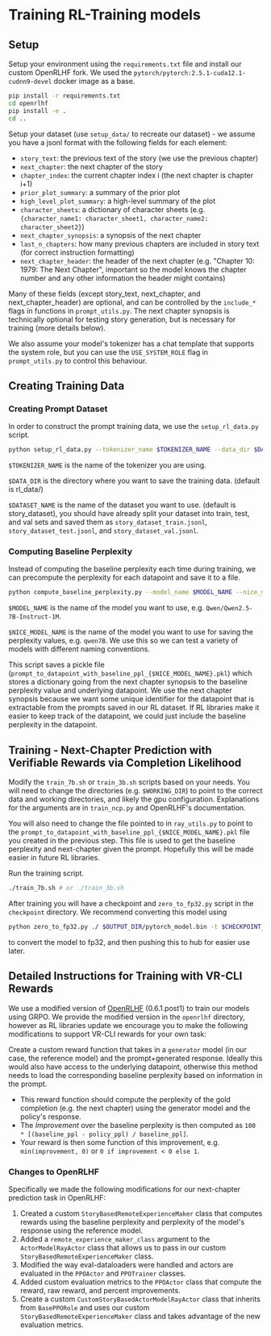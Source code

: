 # Training RL-Training models

## Setup

Setup your environment using the `requirements.txt` file and install our custom OpenRLHF fork. We used the `pytorch/pytorch:2.5.1-cuda12.1-cudnn9-devel` docker image as a base.

```bash
pip install -r requirements.txt
cd openrlhf
pip install -e .
cd ..
```

Setup your dataset (use `setup_data/` to recreate our dataset) - we assume you have a jsonl format with the following fields for each element:

- `story_text`: the previous text of the story (we use the previous chapter)
- `next_chapter`: the next chapter of the story
- `chapter_index`: the current chapter index i (the next chapter is chapter i+1)
- `prior_plot_summary`: a summary of the prior plot
- `high_level_plot_summary`: a high-level summary of the plot
- `character_sheets`: a dictionary of character sheets (e.g. `{character_name1: character_sheet1, character_name2: character_sheet2}`)
- `next_chapter_synopsis`: a synopsis of the next chapter
- `last_n_chapters`: how many previous chapters are included in story text (for correct instruction formatting)
- `next_chapter_header`: the header of the next chapter (e.g. "Chapter 10: 1979: The Next Chapter", important so the model knows the chapter number and any other information the header might contains)

Many of these fields (except story_text, next_chapter, and next_chapter_header) are optional, and can be controlled by the `include_*` flags in functions in `prompt_utils.py`. The next chapter synopsis is technically optional for testing story generation, but is necessary for training (more details below).

We also assume your model's tokenizer has a chat template that supports the system role, but you can use the `USE_SYSTEM_ROLE` flag in `prompt_utils.py` to control this behaviour.

## Creating Training Data

### Creating Prompt Dataset

In order to construct the prompt training data, we use the `setup_rl_data.py` script.

```bash
python setup_rl_data.py --tokenizer_name $TOKENIZER_NAME --data_dir $DATA_DIR --dataset_name $DATASET_NAME
```

`$TOKENIZER_NAME` is the name of the tokenizer you are using.

`$DATA_DIR` is the directory where you want to save the training data. (default is rl_data/)

`$DATASET_NAME` is the name of the dataset you want to use. (default is story_dataset), you should have already split your dataset into train, test, and val sets and saved them as `story_dataset_train.jsonl`, `story_dataset_test.jsonl`, and `story_dataset_val.jsonl`.

### Computing Baseline Perplexity

Instead of computing the baseline perplexity each time during training, we can precompute the perplexity for each datapoint and save it to a file.

```bash
python compute_baseline_perplexity.py --model_name $MODEL_NAME --nice_model_name $NICE_MODEL_NAME
```

`$MODEL_NAME` is the name of the model you want to use, e.g. `Qwen/Qwen2.5-7B-Instruct-1M`.

`$NICE_MODEL_NAME` is the name of the model you want to use for saving the perplexity values, e.g. `qwen7B`. We use this so we can test a variety of models with different naming conventions.

This script saves a pickle file (`prompt_to_datapoint_with_baseline_ppl_{$NICE_MODEL_NAME}.pkl`) which stores a dictionary going from the next chapter synopsis to the baseline perplexity value and underlying datapoint. We use the next chapter synopsis because we want some unique identifier for the datapoint that is extractable from the prompts saved in our RL dataset. If RL libraries make it easier to keep track of the datapoint, we could just include the baseline perplexity in the datapoint.

## Training - Next-Chapter Prediction with Verifiable Rewards via Completion Likelihood

Modify the `train_7b.sh` or `train_3b.sh` scripts based on your needs. You will need to change the directories (e.g. `$WORKING_DIR`) to point to the correct data and working directories, and likely the gpu configuration. Explanations for the arguments are in `train_ncp.py` and OpenRLHF's documentation.

You will also need to change the file pointed to in `ray_utils.py` to point to the `prompt_to_datapoint_with_baseline_ppl_{$NICE_MODEL_NAME}.pkl` file you created in the previous step. This file is used to get the baseline perplexity and next-chapter given the prompt. Hopefully this will be made easier in future RL libraries.

Run the training script.

```bash
./train_7b.sh # or ./train_3b.sh
```

After training you will have a checkpoint and `zero_to_fp32.py` script in the `checkpoint` directory. We recommend converting this model using

```bash
python zero_to_fp32.py ./ $OUTPUT_DIR/pytorch_model.bin -t $CHECKPOINT_NAME
```

to convert the model to fp32, and then pushing this to hub for easier use later.


## Detailed Instructions for Training with VR-CLI Rewards

We use a modified version of [OpenRLHF](https://github.com/OpenRLHF/OpenRLHF) (0.6.1.post1) to train our models using GRPO. We provide the modified version in the `openrlhf` directory, however as RL libraries update we encourage you to make the following modifications to support VR-CLI rewards for your own task:

Create a custom reward function that takes in a `generator` model (in our case, the reference model) and the prompt+generated response. Ideally this would also have access to the underlying datapoint, otherwise this method needs to load the corresponding baseline perplexity based on information in the prompt.
- This reward function should compute the perplexity of the gold completion (e.g. the next chapter) using the generator model and the policy's response.
- The _Improvement_ over the baseline perplexity is then computed as `100 * [(baseline_ppl - policy_ppl) / baseline_ppl]`.
- Your reward is then some function of this improvement, e.g. `min(improvement, 0)` or `0 if improvement < 0 else 1`.


### Changes to OpenRLHF

Specifically we made the following modifications for our next-chapter prediction task in OpenRLHF:

1) Created a custom `StoryBasedRemoteExperienceMaker` class that computes rewards using the baseline perplexity and perplexity of the model's response using the reference model.
2) Added a `remote_experience_maker_class` argument to the `ActorModelRayActor` class that allows us to pass in our custom `StoryBasedRemoteExperienceMaker` class.
3) Modified the way eval-dataloaders were handled and actors are evaluated in the `PPOActor` and `PPOTrainer` classes.
4) Added custom evaluation metrics to the `PPOActor` class that compute the reward, raw reward, and percent improvements.
5) Create a custom `CustomStoryBasedActorModelRayActor` class that inherits from `BasePPORole` and uses our custom `StoryBasedRemoteExperienceMaker` class and takes advantage of the new evaluation metrics.
